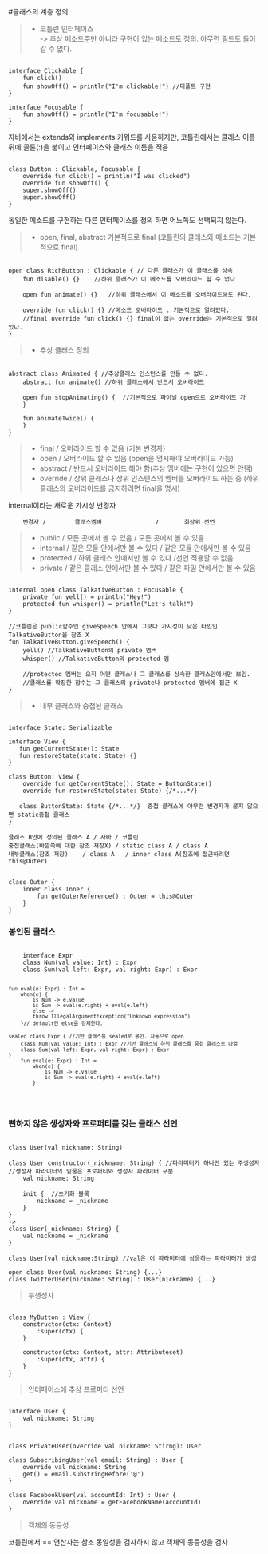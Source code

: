 #클래스의 계층 정의

> - 코틀린 인터페이스<br/>
-> 추상 메소드뿐만 아니라 구현이 있는 메소드도 정의. 아무런 필드도 들어갈 수 없다.

<pre><code>
interface Clickable {
    fun click()
    fun showOff() = println("I'm clickable!") //디폴트 구현
}

interface Focusable {
    fun showOff() = println("I'm focusable!")
}
</code></pre>

자바에서는 extends와 implements 키워드를 사용하지만, 코틀린에서는 클래스 이름 뒤에 콜론(:)을 붙이고 인터페이스와 클래스 이름을 적음
<pre><code>
class Button : Clickable, Focusable {
    override fun click() = println("I was clicked")
    override fun showOff() {
    super<Clickable>.showOff()
    super<Focusable>.showOff()
}
</code></pre>

동일한 메소드를 구현하는 다른 인터페이스를 정의 하면 어느쪽도 선택되지 않는다.

> -  open, final, abstract 기본적으로 final (코틀린의 클래스와 메소드는 기본적으로 final)

<pre><code>
open class RichButton : Clickable { // 다른 클래스가 이 클래스를 상속
    fun disable() {}    //하위 클래스가 이 메소드를 오버라이드 할 수 없다
    
    open fun animate() {}   //하위 클래스에서 이 메소드를 오버라이드해도 된다.
    
    override fun click() {} //메소드 오버라이드 . 기본적으로 열려있다.
    //final override fun click() {} final이 없는 override는 기본적으로 열려있다.
}
</code></pre>

> - 추상 클래스 정의
<pre><code>
abstract class Animated { //추상클래스 인스턴스를 만들 수 없다.
    abstract fun animate() //하위 클래스에서 반드시 오버라이드
    
    open fun stopAnimating() {  //기본적으로 파이널 open으로 오버라이드 가
    }
    
    fun animateTwice() {
    }
}
</code></pre>

> - final / 오버라이드 할 수 없음 (기본 변경자)    
> - open / 오버라이드 할 수 있음 (open을 명시해야 오버라이드 가능)
> - abstract / 반드시 오버라이드 해야 함(추상 멤버에는 구현이 있으면 안됌)
> - override / 상위 클래스나 상위 인스턴스의 멤버를 오버라이드 하는 중 (하위 클래스의 오버라이드를 금지하려면 final을 명시)

internal이라는 새로운 가시성 변경자

        변경자 /        클래스멤버               /       최상위 선언   
> - public / 모든 곳에서 볼 수 있음                   / 모든 곳에서 볼 수 있음
> - internal / 같은 모듈 안에서만 볼 수 있다 / 같은 모듈 안에서만 볼 수 있음
> - protected / 하위 클래스 안에서만 볼 수 있다  /선언 적용할 수 없음
> - private / 같은 클래스 안에서만 볼 수 있다    / 같은 파일 안에서만 볼 수 있음

<pre><code>
internal open class TalkativeButton : Focusable {
    private fun yell() = println("Hey!")
    protected fun whisper() = println("Let's talk!")
}

//코틀린은 public함수인 giveSpeech 안에서 그보다 가시성이 낮은 타입인 TalkativeButton을 참조 X 
fun TalkativeButton.giveSpeech() {
    yell() //TalkativeButton의 private 멤버
    whisper() //TalkativeButton의 protected 멤
    
    //protected 멤버는 오직 어떤 클래스나 그 클래스를 상속한 클래스안에서만 보임.
    //클래스를 확장한 함수는 그 클래스의 private나 protected 멤버에 접근 X
}
</code></pre>

> - 내부 클래스와 중첩된 클래스
<pre><code>
interface State: Serializable

interface View {
   fun getCurrentState(): State
   fun restoreState(state: State) {}
}

class Button: View {
    override fun getCurrentState(): State = ButtonState()
    override fun restoreState(state: State) {/*...*/}
    
   class ButtonState: State {/*...*/}  중첩 클래스에 아무런 변경자가 붙지 않으면 static중첩 클래스
}
</code></pre>
    
    클래스 B안에 정의된 클래스 A / 자바 / 코틀린
    중첩클래스(바깥쪽에 대한 참조 저장X) / static class A / class A
    내부클래스(참조 저장)    / class A   / inner class A(참조에 접근하려면 this@Outer)
    
<pre><code>
class Outer {
    inner class Inner {
        fun getOuterReference() : Outer = this@Outer
    }
}
</code></pre>


<h3>봉인된 클래스</h3>
<pre><code>
    interface Expr
    class Num(val value: Int) : Expr
    class Sum(val left: Expr, val right: Expr) : Expr
    
    fun eval(e: Expr) : Int =
        when(e) {
            is Num -> e.value
            is Sum -> eval(e.right) + eval(e.left)
            else ->
            throw IllegalArgumentException("Unknown expression") 
        }// default인 else를 강제한다.
        
    sealed class Expr { //기반 클래스를 sealed로 봉인. 자동으로 open
        class Num(val value: Int) : Expr //기반 클래스의 하위 클래스를 중첩 클래스로 나열
        class Sum(val left: Expr, val right: Expr) : Expr
    }
        fun eval(e: Expr) : Int =
            when(e) {
                is Num -> e.value
                is Sum -> eval(e.right) + eval(e.left) 
            }
</code></pre>

<h3>뻔하지 않은 생성자와 프로퍼티를 갖는 클래스 선언</h3>

<pre><code>
class User(val nickname: String)

class User constructor(_nickname: String) { //파라미터가 하나만 있는 주생성자
//생성자 파라미터의 밑줄은 프로퍼티와 생성자 파라미터 구분
    val nickname: String
    
    init {  //초기화 블록
        nickname = _nickname
    }
}
->
class User(_nickname: String) {
    val nickname = _nickname
}

class User(val nickname:String) //val은 이 파라미터에 상응하는 파라미터가 생성

open class User(val nickname: String) {...}
class TwitterUser(nickname: String) : User(nickname) {...}
</code></pre>

> 부생성자
<pre><code>
class MyButton : View {
    constructor(ctx: Context)
        :super(ctx) {
    }
    
    constructor(ctx: Context, attr: Attributeset)
        :super(ctx, attr) {
    }
}
</code></pre>


> 인터페이스에 추상 프로퍼티 선언
<pre><code>
interface User {
    val nickname: String
}


class PrivateUser(override val nickname: Stirng): User

class SubscribingUser(val email: String) : User {
    override val nickname: String
    get() = email.substringBefore('@')
}

class FacebookUser(val accountId: Int) : User {
    override val nickname = getFacebookName(accountId)
}
</code></pre>

> 객체의 동등성

코틀린에서 == 연산자는 참조 동일성을 검사하지 않고 객체의 동등성을 검사 